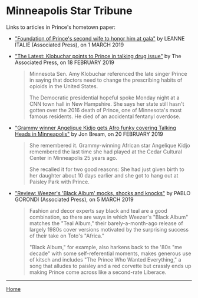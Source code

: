 # Minneapolis Star Tribune

Links to articles in Prince's hometown paper:

 - ["Foundation of Prince's second wife to honor him at gala"](http://www.startribune.com/foundation-of-prince-s-second-wife-to-honor-him-at-gala/506568702/) by LEANNE ITALIE (Associated Press), on 1 MARCH 2019
  
 - ["The Latest: Klobuchar points to Prince in talking drug issue"](http://www.startribune.com/the-latest-klobuchar-points-to-prince-in-talking-drug-issue/506023432/) by The Associated Press, on 18 FEBRUARY 2019
  
     > Minnesota Sen. Amy Klobuchar referenced the late singer Prince in saying that doctors need to change the prescribing habits of opioids in the United States.
     >
     > The Democratic presidential hopeful spoke Monday night at a CNN town hall in New Hampshire. She says her state still hasn't gotten over the 2016 death of Prince, one of Minnesota's most famous residents. He died of an accidental fentanyl overdose.
  
 - ["Grammy winner Angelique Kidjo gets Afro funky covering Talking Heads in Minneapolis"](http://www.startribune.com/grammy-winner-angelique-kidjo-gets-afro-funky-covering-talking-heads-in-minneapolis/506087722/) by Jon Bream, on 20 FEBRUARY 2019
  
     > She remembered it. Grammy-winning African star Angelique Kidjo remembered the last time she had played at the Cedar Cultural Center in Minneapolis 25 years ago.
     >
     > She recalled it for two good reasons: She had just given birth to her daughter about 10 days earlier and she got to hang out at Paisley Park with Prince.

 - ["Review: Weezer's 'Black Album' mocks, shocks and knocks"](http://www.startribune.com/review-weezer-s-black-album-mocks-shocks-and-knocks/506721302/) by PABLO GORONDI (Associated Press), on 5 MARCH 2019
 
      > Fashion and decor experts say black and teal are a good combination, so there are ways in which Weezer's "Black Album" matches the "Teal Album," their barely-a-month-ago release of largely 1980s cover versions motivated by the surprising success of their take on Toto's "Africa."
      > 
      > "Black Album," for example, also harkens back to the '80s "me decade" with some self-referential moments, makes generous use of kitsch and includes "The Prince Who Wanted Everything," a song that alludes to paisley and a red corvette but crassly ends up making Prince come across like a second-rate Liberace.

---

[Home](./)


